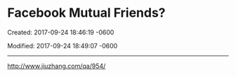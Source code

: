 # Facebook Mutual Friends?

Created: 2017-09-24 18:46:19 -0600

Modified: 2017-09-24 18:49:07 -0600

---

<http://www.jiuzhang.com/qa/954/>
